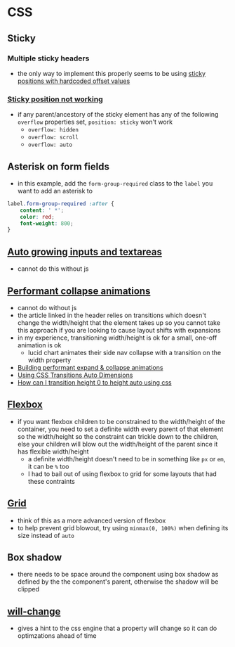 # CSS

## Sticky

### Multiple sticky headers
- the only way to implement this properly seems to be using [sticky positions with hardcoded offset values](https://stackoverflow.com/questions/54689034/pure-css-multiple-stacked-position-sticky)

### [Sticky position not working](https://www.designcise.com/web/tutorial/how-to-fix-issues-with-css-position-sticky-not-working)
- if any parent/ancestory of the sticky element has any of the following `overflow` properties set, `position: sticky` won't work
  - `overflow: hidden`
  - `overflow: scroll`
  - `overflow: auto`

## Asterisk on form fields
- in this example, add the `form-group-required` class to the `label` you want to add an asterisk to
```css
label.form-group-required :after {
    content: ' *';
    color: red;
    font-weight: 800;
}
```

## [Auto growing inputs and textareas](https://css-tricks.com/auto-growing-inputs-textareas/)
- cannot do this without js

## [Performant collapse animations](https://css-tricks.com/performant-expandable-animations-building-keyframes-on-the-fly/)
- cannot do without js
- the article linked in the header relies on transitions which doesn't change the width/height that the element takes up so you cannot take this approach if you are looking to cause layout shifts with expansions
- in my experience, transitioning width/height is ok for a small, one-off animation is ok
  - lucid chart animates their side nav collapse with a transition on the width property
- [Building performant expand & collapse animations](https://developers.google.com/web/updates/2017/03/performant-expand-and-collapse)
- [Using CSS Transitions Auto Dimensions](https://css-tricks.com/using-css-transitions-auto-dimensions/)
- [How can I transition height 0 to height auto using css](https://stackoverflow.com/questions/3508605/how-can-i-transition-height-0-to-height-auto-using-css)

## [Flexbox](https://css-tricks.com/snippets/css/a-guide-to-flexbox/)
- if you want flexbox children to be constrained to the width/height of the container, you need to set a definite width every parent of that element so the width/height so the constraint can trickle down to the children, else your children will blow out the width/height of the parent since it has flexible width/height
  - a definite width/height doesn't need to be in something like `px` or `em`, it can be `%` too
  - I had to bail out of using flexbox to grid for some layouts that had these contraints

## [Grid](https://css-tricks.com/snippets/css/complete-guide-grid/)
- think of this as a more advanced version of flexbox
- to help prevent grid blowout, try using `minmax(0, 100%)` when defining its size instead of `auto`

## Box shadow
- there needs to be space around the component using box shadow as defined by the the component's parent, otherwise the shadow will be clipped

## [will-change](https://developer.mozilla.org/en-US/docs/Web/CSS/will-change)
- gives a hint to the css engine that a property will change so it can do optimzations ahead of time
